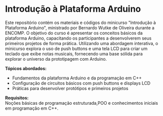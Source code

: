 # Introdução à Plataforma Arduino

Este repositório contém os materiais e códigos do minicurso "Introdução à Plataforma Arduino", ministrado por Bernardo Wutke de Oliveira durante a ENCOMP. O objetivo do curso é apresentar os conceitos básicos da plataforma Arduino, capacitando os participantes a desenvolverem seus primeiros projetos de forma prática. Utilizando uma abordagem interativa, o minicurso explora o uso de push buttons e uma tela LCD para criar um teclado que exibe notas musicais, fornecendo uma base sólida para explorar o universo da prototipagem com Arduino.

**Tópicos abordados:**
- Fundamentos da plataforma Arduino e da programação em C++
- Configuração de circuitos básicos com push buttons e displays LCD
- Práticas para desenvolver protótipos e primeiros projetos

**Requisitos:**  
Noções básicas de programação estruturada,POO e conhecimentos iniciais em  programação em C++.
